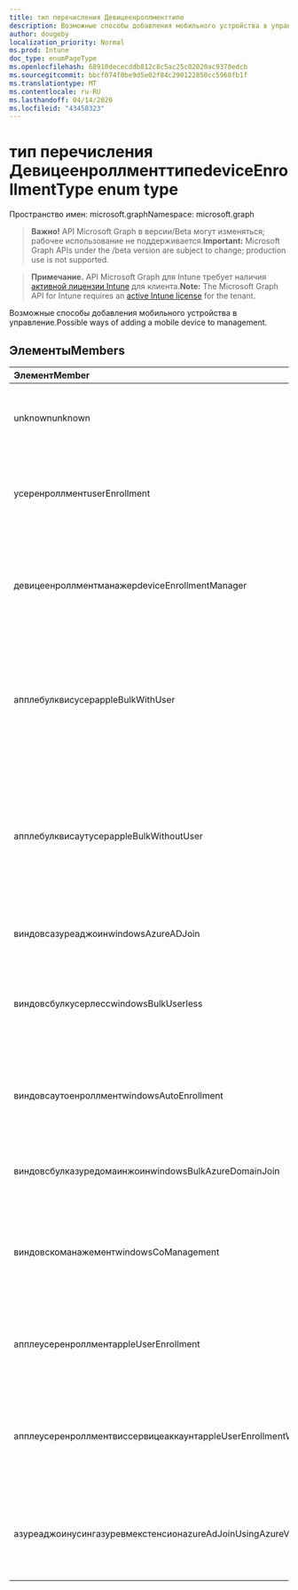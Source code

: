 ```yaml
---
title: тип перечисления Девицеенроллменттипе
description: Возможные способы добавления мобильного устройства в управление.
author: dougeby
localization_priority: Normal
ms.prod: Intune
doc_type: enumPageType
ms.openlocfilehash: 68910dececddb812c8c5ac25c02020ac9370edcb
ms.sourcegitcommit: bbcf074f0be9d5e02f84c290122850cc5968fb1f
ms.translationtype: MT
ms.contentlocale: ru-RU
ms.lasthandoff: 04/14/2020
ms.locfileid: "43458323"
---
```

# <a name="deviceenrollmenttype-enum-type"></a><span data-ttu-id="80d16-103">тип перечисления Девицеенроллменттипе</span><span class="sxs-lookup"><span data-stu-id="80d16-103">deviceEnrollmentType enum type</span></span>

<span data-ttu-id="80d16-104">Пространство имен: microsoft.graph</span><span class="sxs-lookup"><span data-stu-id="80d16-104">Namespace: microsoft.graph</span></span>

> <span data-ttu-id="80d16-105">**Важно!** API Microsoft Graph в версии/Beta могут изменяться; рабочее использование не поддерживается.</span><span class="sxs-lookup"><span data-stu-id="80d16-105">**Important:** Microsoft Graph APIs under the /beta version are subject to change; production use is not supported.</span></span>

> <span data-ttu-id="80d16-106">**Примечание.** API Microsoft Graph для Intune требует наличия [активной лицензии Intune](https://go.microsoft.com/fwlink/?linkid=839381) для клиента.</span><span class="sxs-lookup"><span data-stu-id="80d16-106">**Note:** The Microsoft Graph API for Intune requires an [active Intune license](https://go.microsoft.com/fwlink/?linkid=839381) for the tenant.</span></span>

<span data-ttu-id="80d16-107">Возможные способы добавления мобильного устройства в управление.</span><span class="sxs-lookup"><span data-stu-id="80d16-107">Possible ways of adding a mobile device to management.</span></span>

## <a name="members"></a><span data-ttu-id="80d16-108">Элементы</span><span class="sxs-lookup"><span data-stu-id="80d16-108">Members</span></span>
|<span data-ttu-id="80d16-109">Элемент</span><span class="sxs-lookup"><span data-stu-id="80d16-109">Member</span></span>|<span data-ttu-id="80d16-110">Значение</span><span class="sxs-lookup"><span data-stu-id="80d16-110">Value</span></span>|<span data-ttu-id="80d16-111">Описание</span><span class="sxs-lookup"><span data-stu-id="80d16-111">Description</span></span>|
|:---|:---|:---|
|<span data-ttu-id="80d16-112">unknown</span><span class="sxs-lookup"><span data-stu-id="80d16-112">unknown</span></span>|<span data-ttu-id="80d16-113">нуль</span><span class="sxs-lookup"><span data-stu-id="80d16-113">0</span></span>|<span data-ttu-id="80d16-114">Значение по умолчанию: тип регистрации не был собран.</span><span class="sxs-lookup"><span data-stu-id="80d16-114">Default value, enrollment type was not collected.</span></span>|
|<span data-ttu-id="80d16-115">усеренроллмент</span><span class="sxs-lookup"><span data-stu-id="80d16-115">userEnrollment</span></span>|<span data-ttu-id="80d16-116">1,1</span><span class="sxs-lookup"><span data-stu-id="80d16-116">1</span></span>|<span data-ttu-id="80d16-117">Управляемая пользователями регистрация через канал BYOD.</span><span class="sxs-lookup"><span data-stu-id="80d16-117">User driven enrollment through BYOD channel.</span></span>|
|<span data-ttu-id="80d16-118">девицеенроллментманажер</span><span class="sxs-lookup"><span data-stu-id="80d16-118">deviceEnrollmentManager</span></span>|<span data-ttu-id="80d16-119">2</span><span class="sxs-lookup"><span data-stu-id="80d16-119">2</span></span>|<span data-ttu-id="80d16-120">Регистрация пользователей с помощью учетной записи менеджера регистрации устройств.</span><span class="sxs-lookup"><span data-stu-id="80d16-120">User enrollment with a device enrollment manager account.</span></span>|
|<span data-ttu-id="80d16-121">апплебулквисусер</span><span class="sxs-lookup"><span data-stu-id="80d16-121">appleBulkWithUser</span></span>|<span data-ttu-id="80d16-122">4</span><span class="sxs-lookup"><span data-stu-id="80d16-122">3</span></span>|<span data-ttu-id="80d16-123">Массовая регистрация Apple с задачей пользователя.</span><span class="sxs-lookup"><span data-stu-id="80d16-123">Apple bulk enrollment with user challenge.</span></span> <span data-ttu-id="80d16-124">(Предотвращение выполнения данных, Apple Configurator)</span><span class="sxs-lookup"><span data-stu-id="80d16-124">(DEP, Apple Configurator)</span></span>|
|<span data-ttu-id="80d16-125">апплебулквисаутусер</span><span class="sxs-lookup"><span data-stu-id="80d16-125">appleBulkWithoutUser</span></span>|<span data-ttu-id="80d16-126">4 </span><span class="sxs-lookup"><span data-stu-id="80d16-126">4</span></span>|<span data-ttu-id="80d16-127">Массовая регистрация Apple без задачи пользователя.</span><span class="sxs-lookup"><span data-stu-id="80d16-127">Apple bulk enrollment without user challenge.</span></span> <span data-ttu-id="80d16-128">(Предотвращение выполнения данных, Apple Configurator, Mobile config)</span><span class="sxs-lookup"><span data-stu-id="80d16-128">(DEP, Apple Configurator, Mobile Config)</span></span>|
|<span data-ttu-id="80d16-129">виндовсазуреаджоин</span><span class="sxs-lookup"><span data-stu-id="80d16-129">windowsAzureADJoin</span></span>|<span data-ttu-id="80d16-130">5 </span><span class="sxs-lookup"><span data-stu-id="80d16-130">5</span></span>|<span data-ttu-id="80d16-131">Присоединение к Windows 10 Azure AD.</span><span class="sxs-lookup"><span data-stu-id="80d16-131">Windows 10 Azure AD Join.</span></span>|
|<span data-ttu-id="80d16-132">виндовсбулкусерлесс</span><span class="sxs-lookup"><span data-stu-id="80d16-132">windowsBulkUserless</span></span>|<span data-ttu-id="80d16-133">6 </span><span class="sxs-lookup"><span data-stu-id="80d16-133">6</span></span>|<span data-ttu-id="80d16-134">Массовая регистрация Windows 10 с помощью ICD с помощью сертификата.</span><span class="sxs-lookup"><span data-stu-id="80d16-134">Windows 10 Bulk enrollment through ICD with certificate.</span></span>|
|<span data-ttu-id="80d16-135">виндовсаутоенроллмент</span><span class="sxs-lookup"><span data-stu-id="80d16-135">windowsAutoEnrollment</span></span>|<span data-ttu-id="80d16-136">7 </span><span class="sxs-lookup"><span data-stu-id="80d16-136">7</span></span>|<span data-ttu-id="80d16-137">Автоматическая регистрация в Windows 10.</span><span class="sxs-lookup"><span data-stu-id="80d16-137">Windows 10 automatic enrollment.</span></span> <span data-ttu-id="80d16-138">(Добавление рабочей учетной записи)</span><span class="sxs-lookup"><span data-stu-id="80d16-138">(Add work account)</span></span>|
|<span data-ttu-id="80d16-139">виндовсбулказуредомаинжоин</span><span class="sxs-lookup"><span data-stu-id="80d16-139">windowsBulkAzureDomainJoin</span></span>|<span data-ttu-id="80d16-140">8 </span><span class="sxs-lookup"><span data-stu-id="80d16-140">8</span></span>|<span data-ttu-id="80d16-141">Массовый присоединение к Windows 10 Azure AD.</span><span class="sxs-lookup"><span data-stu-id="80d16-141">Windows 10 bulk Azure AD Join.</span></span>|
|<span data-ttu-id="80d16-142">виндовскоманажемент</span><span class="sxs-lookup"><span data-stu-id="80d16-142">windowsCoManagement</span></span>|<span data-ttu-id="80d16-143">9 </span><span class="sxs-lookup"><span data-stu-id="80d16-143">9</span></span>|<span data-ttu-id="80d16-144">Управление с помощью Windows 10 инициировано с помощью автопилота или групповой политики.</span><span class="sxs-lookup"><span data-stu-id="80d16-144">Windows 10 Co-Management triggered by AutoPilot or Group Policy.</span></span>|
|<span data-ttu-id="80d16-145">апплеусеренроллмент</span><span class="sxs-lookup"><span data-stu-id="80d16-145">appleUserEnrollment</span></span>|<span data-ttu-id="80d16-146">11 </span><span class="sxs-lookup"><span data-stu-id="80d16-146">11</span></span>|<span data-ttu-id="80d16-147">Устройство, управляемое регистрацией пользователей Apple</span><span class="sxs-lookup"><span data-stu-id="80d16-147">Device managed by Apple user enrollment</span></span>|
|<span data-ttu-id="80d16-148">апплеусеренроллментвиссервицеаккаунт</span><span class="sxs-lookup"><span data-stu-id="80d16-148">appleUserEnrollmentWithServiceAccount</span></span>|<span data-ttu-id="80d16-149">12 </span><span class="sxs-lookup"><span data-stu-id="80d16-149">12</span></span>|<span data-ttu-id="80d16-150">Устройство, управляемое регистрацией пользователей Apple, с учетной записью службы</span><span class="sxs-lookup"><span data-stu-id="80d16-150">Device managed by Apple user enrollment with service account</span></span>|
|<span data-ttu-id="80d16-151">азуреаджоинусингазуревмекстенсион</span><span class="sxs-lookup"><span data-stu-id="80d16-151">azureAdJoinUsingAzureVmExtension</span></span>|<span data-ttu-id="80d16-152">14 </span><span class="sxs-lookup"><span data-stu-id="80d16-152">14</span></span>|<span data-ttu-id="80d16-153">Регистрация подключения Azure AD при подготовке виртуальной машины Azure</span><span class="sxs-lookup"><span data-stu-id="80d16-153">Azure AD Join enrollment when an Azure VM is provisioned</span></span>|



